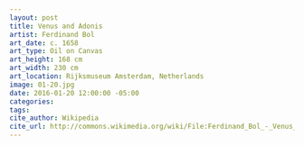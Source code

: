 ```yaml
---
layout: post
title: Venus and Adonis
artist: Ferdinand Bol
art_date: c. 1658
art_type: Oil on Canvas
art_height: 168 cm
art_width: 230 cm
art_location: Rijksmuseum Amsterdam, Netherlands
image: 01-20.jpg
date: 2016-01-20 12:00:00 -05:00
categories:
tags:
cite_author: Wikipedia
cite_url: http://commons.wikimedia.org/wiki/File:Ferdinand_Bol_-_Venus_and_Adonis_-_WGA2367.jpg
---
```

